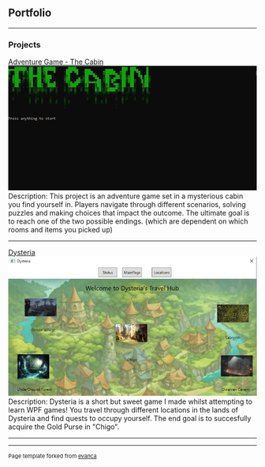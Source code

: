 ## Portfolio

---

### Projects 

 [Adventure Game - The Cabin](/sample_page)
<img src="images/Cabin.PNG"/>
Description: This project is an  adventure game set in a mysterious cabin you find yourself in. Players navigate through different scenarios, solving puzzles and making choices that impact the outcome. The ultimate goal is to reach one of the two possible endings. (which are dependent on which rooms and items you picked up)

---
 [Dysteria](/pdf/sample_presentation.pdf)
<img src="images/Dysteria.PNG"/>
Description: Dysteria is a short but sweet game I made whilst attempting to learn WPF games! You travel through different locations in the lands of Dysteria and find quests to occupy yourself. The end goal is to succesfully acquire the Gold Purse in "Chigo".


---













---
<p style="font-size:11px">Page template forked from <a href="https://github.com/evanca/quick-portfolio">evanca</a></p>
<!-- Remove above link if you don't want to attibute -->
